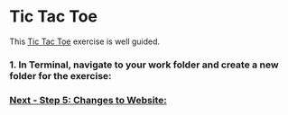 # Tic Tac Toe
This [Tic Tac Toe](https://www.codebrainer.com/blog/tic-tac-toe-javascript-game) exercise is well guided.  

 

### 1. In Terminal, navigate to your work folder and create a new folder for the exercise:   



### [Next - Step 5: Changes to Website:](5_MakeChangesToWebsite.md)

